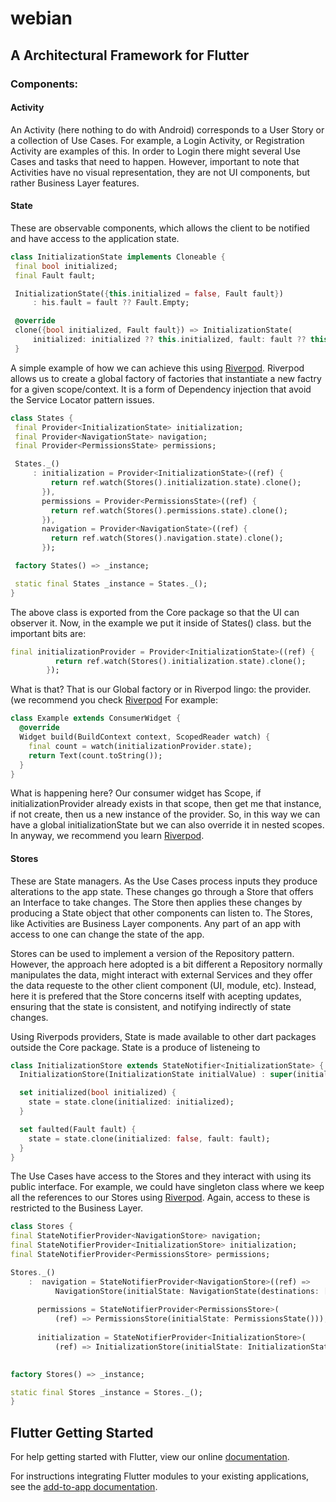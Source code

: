 # webian

## A Architectural Framework for Flutter

### Components:


  #### **Activity**
 
  An Activity (here nothing to do with Android) corresponds to a User Story or a 
  collection of Use Cases. For example, a Login Activity, or Registration Activity 
  are examples of this. In order to Login there might several Use Cases and tasks
  that need to happen. However, important to note that Activities have no visual
  representation, they are not UI components, but rather Business Layer features.

 #### **State**
 
 These are observable components, which allows the client to be notified and have access to the application state.
 
 ```dart
 class InitializationState implements Cloneable {
  final bool initialized;
  final Fault fault;

  InitializationState({this.initialized = false, Fault fault})
      : his.fault = fault ?? Fault.Empty;

  @override
  clone({bool initialized, Fault fault}) => InitializationState(
      initialized: initialized ?? this.initialized, fault: fault ?? this.fault);
  }

 ```
 A simple example of how we can achieve this using [Riverpod](https://pub.dev/packages/riverpod). Riverpod allows us to create 
 a global factory of factories that instantiate a new factry for a given scope/context. 
 It is a form of Dependency injection that avoid the Service Locator pattern issues.
 
 ```dart
class States {
  final Provider<InitializationState> initialization;
  final Provider<NavigationState> navigation;
  final Provider<PermissionsState> permissions;

  States._()
      : initialization = Provider<InitializationState>((ref) {
          return ref.watch(Stores().initialization.state).clone();
        }),
        permissions = Provider<PermissionsState>((ref) {
          return ref.watch(Stores().permissions.state).clone();
        }),
        navigation = Provider<NavigationState>((ref) {
          return ref.watch(Stores().navigation.state).clone();
        });

  factory States() => _instance;

  static final States _instance = States._();
}

```
The above class is exported from the Core package so that the UI can observer it. 
Now, in the example we put it inside of States() class. but the important bits are:

```dart
final initializationProvider = Provider<InitializationState>((ref) {
          return ref.watch(Stores().initialization.state).clone();
        });
```

What is that? That is our Global factory or in Riverpod lingo: the provider.
(we recommend you check [Riverpod](https://pub.dev/packages/riverpod)
For example:

```dart
class Example extends ConsumerWidget {
  @override
  Widget build(BuildContext context, ScopedReader watch) {
    final count = watch(initializationProvider.state);
    return Text(count.toString());
  }
}
```
What is happening here? Our consumer widget has Scope, if initializationProvider already exists 
in that scope, then get me that instance, if not create, then us a new instance of the provider. So, in this way we 
can have a global initializationState but we can also override it in nested scopes. In anyway,
we recommend you learn [Riverpod](https://pub.dev/packages/riverpod). 

  #### **Stores**
  
  These are State managers. As the Use Cases process inputs they produce alterations 
  to the app state. These changes go through a Store that offers an Interface to take 
  changes. The Store then applies these changes by producing a State object that other
  components can listen to. The Stores, like Activities are Business Layer components.
  Any part of an app with access to one can change the state of the app. 
  
  Stores can be used to implement a version of the Repository pattern. However, the approach
  here adopted is a bit different a Repository normally manipulates the data, might interact with
  external Services and they offer the data requeste to the other client component (UI, module, etc).
  Instead, here it is prefered that the Store concerns itself with acepting updates, ensuring that the
  state is consistent, and notifying indirectly of state changes.
  
  Using Riverpods providers, State is made available to other dart packages outside the Core package.
  State is a produce of listeneing to 
  
  ```dart
  class InitializationStore extends StateNotifier<InitializationState> {
    InitializationStore(InitializationState initialValue) : super(initialValue);

    set initialized(bool initialized) {
      state = state.clone(initialized: initialized);
    }

    set faulted(Fault fault) {
      state = state.clone(initialized: false, fault: fault);
    }
}

  ```
  The Use Cases have access to the Stores and they interact with using its public interface. 
  For example, we could have singleton class where we keep all the references to our Stores using 
  [Riverpod](https://pub.dev/packages/riverpod). Again, access to these is restricted to the Business Layer.
  
  ```dart
  class Stores {
  final StateNotifierProvider<NavigationStore> navigation;
  final StateNotifierProvider<InitializationStore> initialization;
  final StateNotifierProvider<PermissionsStore> permissions;

  Stores._()
      :  navigation = StateNotifierProvider<NavigationStore>((ref) =>
            NavigationStore(initialState: NavigationState(destinations: [Destinations.start]))),
                
        permissions = StateNotifierProvider<PermissionsStore>(
            (ref) => PermissionsStore(initialState: PermissionsState())),
            
        initialization = StateNotifierProvider<InitializationStore>(
            (ref) => InitializationStore(initialState: InitializationState()));
       

  factory Stores() => _instance;

  static final Stores _instance = Stores._();
}

  ```

## 

## Flutter Getting Started

For help getting started with Flutter, view our online
[documentation](https://flutter.dev/).

For instructions integrating Flutter modules to your existing applications,
see the [add-to-app documentation](https://flutter.dev/docs/development/add-to-app).
